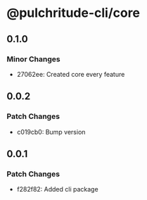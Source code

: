 # @pulchritude-cli/core

## 0.1.0

### Minor Changes

- 27062ee: Created core every feature

## 0.0.2

### Patch Changes

- c019cb0: Bump version

## 0.0.1

### Patch Changes

- f282f82: Added cli package
